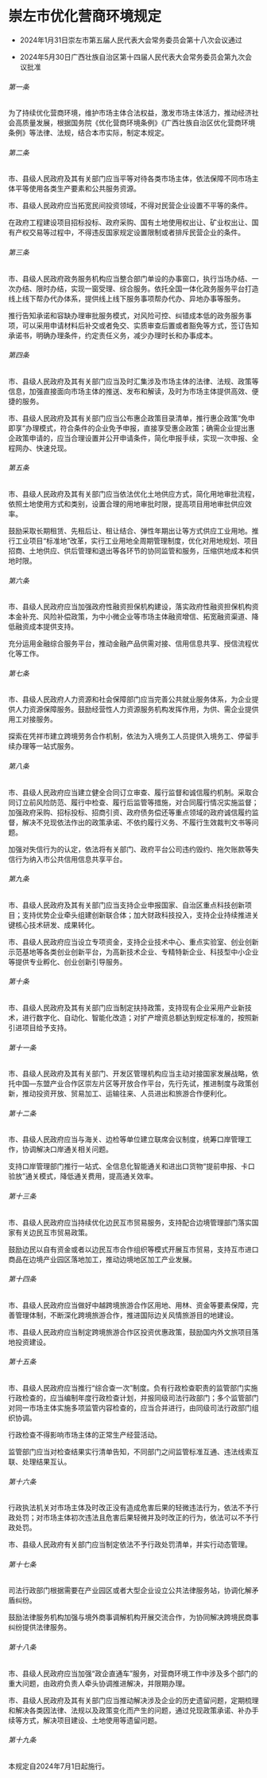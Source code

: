 # 崇左市优化营商环境规定

- 2024年1月31日崇左市第五届人民代表大会常务委员会第十八次会议通过

- 2024年5月30日广西壮族自治区第十四届人民代表大会常务委员会第九次会议批准

<!-- INFO END -->

###### 第一条

为了持续优化营商环境，维护市场主体合法权益，激发市场主体活力，推动经济社会高质量发展，根据国务院《优化营商环境条例》《广西壮族自治区优化营商环境条例》等法律、法规，结合本市实际，制定本规定。

###### 第二条

市、县级人民政府及其有关部门应当平等对待各类市场主体，依法保障不同市场主体平等使用各类生产要素和公共服务资源。

市、县级人民政府应当拓宽民间投资领域，不得对民营企业设置不平等的条件。

在政府工程建设项目招标投标、政府采购、国有土地使用权出让、矿业权出让、国有产权交易等过程中，不得违反国家规定设置限制或者排斥民营企业的条件。

###### 第三条

市、县级人民政府政务服务机构应当整合部门单设的办事窗口，执行当场办结、一次办结、限时办结，实现一窗受理、综合服务。依托全国一体化政务服务平台打造线上线下帮办代办体系，提供线上线下服务事项帮办代办、异地办事等服务。

推行告知承诺和容缺办理审批服务模式，对风险可控、纠错成本低的政务服务事项，可以采用申请材料后补交或者免交、实质审查后置或者豁免等方式，签订告知承诺书，明确办理条件，约定责任义务，减少办理时长和办事成本。

###### 第四条

市、县级人民政府及其有关部门应当及时汇集涉及市场主体的法律、法规、政策等信息，加强直接面向市场主体的推送、发布和解读，及时为市场主体提供高效、便捷的服务。

市、县级人民政府及其有关部门应当公布惠企政策目录清单，推行惠企政策“免申即享”办理模式，符合条件的企业免予申报，直接享受惠企政策；确需企业提出惠企政策申请的，应当合理设置并公开申请条件，简化申报手续，实现一次申报、全程网办、快速兑现。

###### 第五条

市、县级人民政府及其有关部门应当依法优化土地供应方式，简化用地审批流程，依照土地使用方式和类别，设置合理的用地审批时限，提高项目用地审批供应效率。

鼓励采取长期租赁、先租后让、租让结合、弹性年期出让等方式供应工业用地。推行工业项目“标准地”改革，实行工业用地全周期管理制度，优化对用地规划、项目招商、土地供应、供后管理和退出等各环节的协同监管和服务，压缩供地成本和供地时限。

###### 第六条

市、县级人民政府应当加强政府性融资担保机构建设，落实政府性融资担保机构资本金补充、风险补偿政策，为中小微企业等市场主体融资增信、拓宽融资渠道、降低融资成本提供支持。

充分运用金融综合服务平台，推动金融产品供需对接、信用信息共享、授信流程优化等工作。

###### 第七条

市、县级人民政府人力资源和社会保障部门应当完善公共就业服务体系，为企业提供人力资源保障服务。鼓励经营性人力资源服务机构发挥作用，为供、需企业提供用工对接服务。

探索在凭祥市建立跨境劳务合作机制，依法为入境务工人员提供入境务工、停留手续办理等一站式服务。

###### 第八条

市、县级人民政府应当建立健全合同订立审查、履行监督和诚信履约机制。采取合同订立前风险防范、履行中检查、履行后监管等措施，对合同履行情况实施监督；加强政府采购、招标投标、招商引资、政府债务偿还等重点领域的政府诚信履约监督，解决不兑现依法作出的政策承诺、不依约履行义务、不履行生效裁判文书等问题。

加强对失信行为的认定，依法将有关部门、政府平台公司违约毁约、拖欠账款等失信行为纳入市公共信用信息共享平台。

###### 第九条

市、县级人民政府及其有关部门应当支持企业申报国家、自治区重点科技创新项目；支持优势企业牵头组建创新联合体；加大财政科技投入，支持企业持续推进关键核心技术研发、成果转化。

市、县级人民政府应当设立专项资金，支持企业技术中心、重点实验室、创业创新示范基地等各类创业创新平台，为高新技术企业、专精特新企业、科技型中小企业等提供专业孵化、创业创新引导服务。

###### 第十条

市、县级人民政府及其有关部门应当制定扶持政策，支持现有企业采用产业新技术，进行数字化、自动化、智能化改造；对扩产增资总额达到规定标准的，按照新引进项目给予支持。

###### 第十一条

市、县级人民政府及其有关部门、开发区管理机构应当主动对接国家发展战略，依托中国—东盟产业合作区崇左片区等开放合作平台，先行先试，推进制度与政策创新，推动投资开放、贸易加工、运输往来、人员进出和旅游合作便利化。

###### 第十二条

市、县级人民政府应当与海关、边检等单位建立联席会议制度，统筹口岸管理工作，协调解决口岸通关相关问题。

支持口岸管理部门推行一站式、全信息化智能通关和进出口货物“提前申报、卡口验放”通关模式，降低通关费用，提高通关效率。

###### 第十三条

市、县级人民政府应当持续优化边民互市贸易服务，支持配合边境管理部门落实国家有关边民互市贸易政策。

鼓励边民以自有资金或者以边民互市合作组织等模式开展互市贸易，支持互市进口商品在边境产业园区落地加工，推动边境地区加工产业发展。

###### 第十四条

市、县级人民政府应当做好中越跨境旅游合作区用地、用林、资金等要素保障，完善管理体制，不断深化跨境旅游合作，推进国际边关风情旅游目的地建设。

市、县级人民政府应当制定跨境旅游合作区投资优惠政策，鼓励国内外文旅项目落地投资建设。

###### 第十五条

市、县级人民政府应当推行“综合查一次”制度。负有行政检查职责的监管部门实施行政检查的，应当编制年度行政检查计划，并报同级司法行政部门；多个监管部门对同一市场主体实施多项监管内容检查的，应当合并进行，由同级司法行政部门组织协调。

行政检查不得影响市场主体的正常生产经营活动。

监管部门应当对检查结果实行清单告知，不同部门之间监管标准互通、违法线索互联、处理结果互认。

###### 第十六条

行政执法机关对市场主体及时改正没有造成危害后果的轻微违法行为，依法不予行政处罚；对市场主体初次违法且危害后果轻微并及时改正的行为，依法可以不予行政处罚。

市、县级人民政府有关部门应当制定依法不予行政处罚清单，并实行动态管理。

###### 第十七条

司法行政部门根据需要在产业园区或者大型企业设立公共法律服务站，协调化解矛盾纠纷。

鼓励法律服务机构加强与境外商事调解机构开展交流合作，为协同解决跨境民商事纠纷提供法律服务。

###### 第十八条

市、县级人民政府应当加强“政企直通车”服务，对营商环境工作中涉及多个部门的重大问题，由政府负责人牵头协调推进解决，并限期办理。

市、县级人民政府及其有关部门应当推动解决涉及企业的历史遗留问题，定期梳理和解决各类因法律、法规以及政策变化而产生的问题，通过兑现政策承诺、补办手续等方式，解决项目建设、土地使用等遗留问题。

###### 第十九条

本规定自2024年7月1日起施行。
